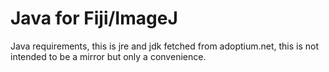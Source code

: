 # Java for Fiji/ImageJ

Java requirements, this is jre and jdk fetched from adoptium.net, this is not intended to be a mirror but only a convenience.
